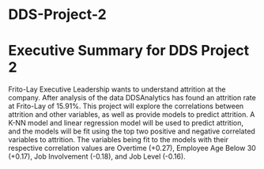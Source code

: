# DDS-Project-2
# Executive Summary for DDS Project 2

Frito-Lay Executive Leadership wants to understand attrition at the company. After analysis of the data DDSAnalytics has found an attrition rate at Frito-Lay of 15.91%. This project will explore the correlations between attrition and other variables, as well as provide models to predict attrition. A K-NN model and linear regression model will be used to predict attrition, and the models will be fit using the top two positive and negative correlated variables to attrition. The variables being fit to the models with their respective correlation values are Overtime (+0.27), Employee Age Below 30 (+0.17), Job Involvement (-0.18), and Job Level (-0.16).


